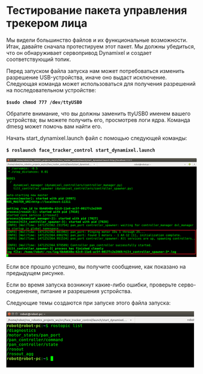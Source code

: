 # Тестирование пакета управления трекером лица

Мы видели большинство файлов и их функциональные возможности. Итак, давайте сначала протестируем этот пакет. Мы должны убедиться, что он обнаруживает сервопривод Dynamixel и создает соответствующий топик.

Перед запуском файла запуска нам может потребоваться изменить разрешение USB-устройства, иначе оно выдаст исключение. Следующая команда может использоваться для получения разрешений на последовательном устройстве:

**`$sudo chmod 777 /dev/ttyUSB0`**

Обратите внимание, что вы должны заменить ttyUSB0 именем вашего устройства; вы можете получить его, просмотрев логи ядра. Команда dmesg может помочь вам найти его.

Начать start\_dynamixel.launch файл с помощью следующей команды:

**`$ roslaunch face_tracker_control start_dynamixel.launch`**

![&#x420;&#x438;&#x441;&#x443;&#x43D;&#x43E;&#x43A; 19: &#x41F;&#x43E;&#x438;&#x441;&#x43A; &#x441;&#x435;&#x440;&#x432;&#x43E;&#x43F;&#x440;&#x438;&#x432;&#x43E;&#x434;&#x43E;&#x432; Dynamixel &#x438; &#x441;&#x43E;&#x437;&#x434;&#x430;&#x43D;&#x438;&#x435; &#x43A;&#x43E;&#x43D;&#x442;&#x440;&#x43E;&#x43B;&#x43B;&#x435;&#x440;&#x43E;&#x432;](../../.gitbook/assets/image%20%2853%29.png)

Если все прошло успешно, вы получите сообщение, как показано на предыдущем рисунке.

Если во время запуска возникнут какие-либо ошибки, проверьте серво-соединение, питание и разрешения устройства.

Следующие темы создаются при запуске этого файла запуска:

![&#x420;&#x438;&#x441;&#x443;&#x43D;&#x43E;&#x43A; 20. &#x422;&#x435;&#x43C;&#x44B; &#x443;&#x43F;&#x440;&#x430;&#x432;&#x43B;&#x435;&#x43D;&#x438;&#x44F; Face tracker](../../.gitbook/assets/image%20%2823%29.png)



